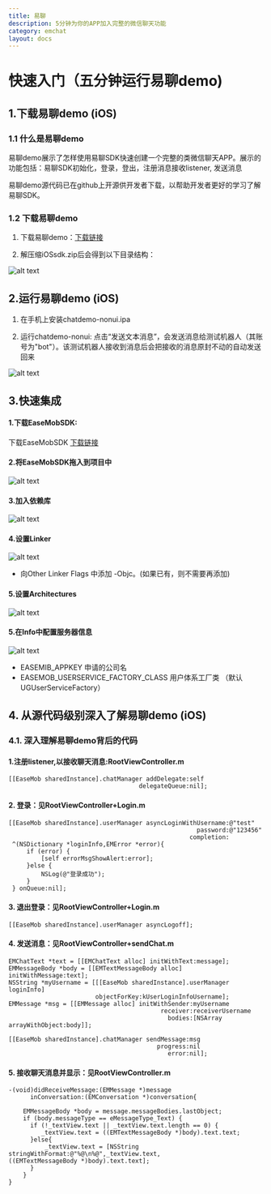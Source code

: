 ```yaml
---
title: 易聊
description: 5分钟为你的APP加入完整的微信聊天功能
category: emchat
layout: docs
---
```


# 快速入门（五分钟运行易聊demo) 


## 1.下载易聊demo (iOS) 

###  1.1 什么是易聊demo

易聊demo展示了怎样使用易聊SDK快速创建一个完整的类微信聊天APP。展示的功能包括：易聊SDK初始化，登录，登出，注册消息接收listener, 发送消息

易聊demo源代码已在github上开源供开发者下载，以帮助开发者更好的学习了解易聊SDK。

### 1.2 下载易聊demo 

    

1. 下载易聊demo：[下载链接](#{site.base_url}/docs/downloads/downloads.html)

2. 解压缩iOSsdk.zip后会得到以下目录结构：
 
 ![alt text](example_layout.png "Title")


## 2.运行易聊demo (iOS) 

1. 在手机上安装chatdemo-nonui.ipa
    
 
2. 运行chatdemo-nonui: 点击“发送文本消息”，会发送消息给测试机器人（其账号为"bot"）。该测试机器人接收到消息后会把接收的消息原封不动的自动发送回来

 ![alt text](demo.png "demo")

## 3.快速集成

#### 1.下载EaseMobSDK:
下载EaseMobSDK
[下载链接](http://www.easemob.com/downloads/iOSSDK.zip)

#### 2.将EaseMobSDK拖入到项目中
 ![alt text](import.png "Title")
 
#### 3.加入依赖库
 ![alt text](addLib.png "Lib")
 
#### 4.设置Linker
![alt text](link.png "link")

*	向Other Linker Flags 中添加 -Objc。(如果已有，则不需要再添加)

#### 5.设置Architectures
![alt text](Active.png "Active")

#### 5.在Info中配置服务器信息
![alt text](info.png "info")
 
 *	EASEMIB_APPKEY 申请的公司名
 *	EASEMOB_USERSERVICE_FACTORY_CLASS 用户体系工厂类 （默认UGUserServiceFactory）
  
 

## 4. 从源代码级别深入了解易聊demo (iOS)


### 4.1. 深入理解易聊demo背后的代码 ###

#### 1.注册listener,以接收聊天消息:RootViewController.m

    [[EaseMob sharedInstance].chatManager addDelegate:self
                                        delegateQueue:nil];

#### 2. 登录：见RootViewController+Login.m ####

    [[EaseMob sharedInstance].userManager asyncLoginWithUsername:@"test"
                                                        password:@"123456"
                                                      completion:
     ^(NSDictionary *loginInfo,EMError *error){
         if (error) {
             [self errorMsgShowAlert:error];
         }else {
             NSLog(@"登录成功");
         }
     } onQueue:nil];


#### 3. 退出登录：见RootViewController+Login.m ####

	[[EaseMob sharedInstance].userManager asyncLogoff];

#### 4. 发送消息：见RootViewController+sendChat.m ####

    EMChatText *text = [[EMChatText alloc] initWithText:message];
    EMMessageBody *body = [[EMTextMessageBody alloc] initWithMessage:text];
    NSString *myUsername = [[[EaseMob sharedInstance].userManager loginInfo]
                            objectForKey:kUserLoginInfoUsername];
    EMMessage *msg = [[EMMessage alloc] initWithSender:myUsername
                                              receiver:receiverUsername
                                                bodies:[NSArray arrayWithObject:body]];
    
    [[EaseMob sharedInstance].chatManager sendMessage:msg
                                             progress:nil
                                                error:nil];


#### 5. 接收聊天消息并显示：见RootViewController.m ####

	-(void)didReceiveMessage:(EMMessage *)message
          inConversation:(EMConversation *)conversation{
          
    	EMMessageBody *body = message.messageBodies.lastObject;
		if (body.messageType == eMessageType_Text) {
      	  if (!_textView.text || _textView.text.length == 0) {
       	     _textView.text = ((EMTextMessageBody *)body).text.text;
      	  }else{
      	      _textView.text = [NSString stringWithFormat:@"%@\n%@",_textView.text,								((EMTextMessageBody *)body).text.text];
      	  }
    	}
	}



